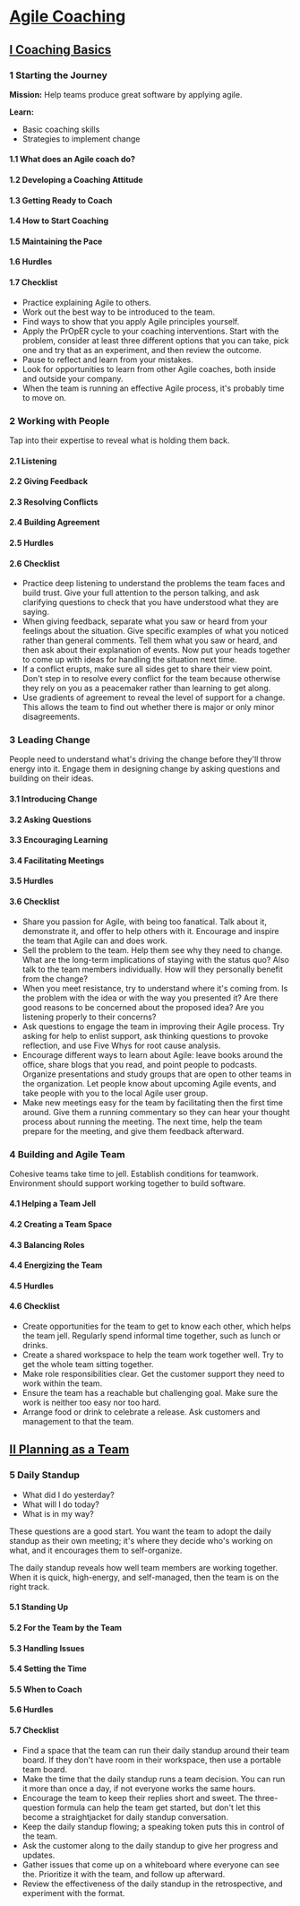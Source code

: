 # [Agile Coaching](http://www.amazon.com/gp/product/1934356433/ref=as_li_qf_sp_asin_tl?ie=UTF8&camp=1789&creative=9325&creativeASIN=1934356433&linkCode=as2&tag=e2t-20)

## [I Coaching Basics](part1.md)

### 1 Starting the Journey

**Mission:** Help teams produce great software by applying agile.

**Learn:**

* Basic coaching skills
* Strategies to implement change

#### 1.1 What does an Agile coach do?

#### 1.2 Developing a Coaching Attitude

#### 1.3 Getting Ready to Coach

#### 1.4 How to Start Coaching

#### 1.5 Maintaining the Pace

#### 1.6 Hurdles

#### 1.7 Checklist

* Practice explaining Agile to others.
* Work out the best way to be introduced to the team.
* Find ways to show that you apply Agile principles yourself.
* Apply the PrOpER cycle to your coaching interventions. Start with the problem, consider at least three different options that you can take, pick one and try that as an experiment, and then review the outcome.
* Pause to reflect and learn from your mistakes.
* Look for opportunities to learn from other Agile coaches, both inside and outside your company.
* When the team is running an effective Agile process, it's probably time to move on.

### 2 Working with People

Tap into their expertise to reveal what is holding them back.

#### 2.1 Listening

#### 2.2 Giving Feedback

#### 2.3 Resolving Conflicts

#### 2.4 Building Agreement

#### 2.5 Hurdles

#### 2.6 Checklist

* Practice deep listening to understand the problems the team faces and build trust. Give your full attention to the person talking, and ask clarifying questions to check that you have understood what they are saying.
* When giving feedback, separate what you saw or heard from your feelings about the situation. Give specific examples of what you noticed rather than general comments. Tell them what you saw or heard, and then ask about their explanation of events. Now put your heads together to come up with ideas for handling the situation next time.
* If a conflict erupts, make sure all sides get to share their view point. Don't step in to resolve every conflict for the team because otherwise they rely on you as a peacemaker rather than learning to get along.
* Use gradients of agreement to reveal the level of support for a change. This allows the team to find out whether there is major or only minor disagreements.

### 3 Leading Change

People need to understand what's driving the change before they'll throw energy into it. Engage them in designing change by asking questions and building on their ideas.

#### 3.1 Introducing Change

#### 3.2 Asking Questions

#### 3.3 Encouraging Learning

#### 3.4 Facilitating Meetings

#### 3.5 Hurdles

#### 3.6 Checklist

* Share you passion for Agile, with being too fanatical. Talk about it, demonstrate it, and offer to help others with it. Encourage and inspire the team that Agile can and does work.
* Sell the problem to the team. Help them see why they need to change. What are the long-term implications of staying with the status quo? Also talk to the team members individually. How will they personally benefit from the change?
* When you meet resistance, try to understand where it's coming from. Is the problem with the idea or with the way you presented it? Are there good reasons to be concerned about the proposed idea? Are you listening properly to their concerns?
* Ask questions to engage the team in improving their Agile process. Try asking for help to enlist support, ask thinking questions to provoke reflection, and use Five Whys for root cause analysis.
* Encourage different ways to learn about Agile: leave books around the office, share blogs that you read, and point people to podcasts. Organize presentations and study groups that are open to other teams in the organization. Let people know about upcoming Agile events, and take people with you to the local Agile user group.
* Make new meetings easy for the team by facilitating then the first time around. Give them a running commentary so they can hear your thought process about running the meeting. The next time, help the team prepare for the meeting, and give them feedback afterward.

### 4 Building and Agile Team

Cohesive teams take time to jell. Establish conditions for teamwork. Environment should support working together to build software.

#### 4.1 Helping a Team Jell

#### 4.2 Creating a Team Space

#### 4.3 Balancing Roles

#### 4.4 Energizing the Team

#### 4.5 Hurdles

#### 4.6 Checklist

* Create opportunities for the team to get to know each other, which helps the team jell. Regularly spend informal time together, such as lunch or drinks.
* Create a shared workspace to help the team work together well. Try to get the whole team sitting together.
* Make role responsibilities clear. Get the customer support they need to work within the team.
* Ensure the team has a reachable but challenging goal. Make sure the work is neither too easy nor too hard.
* Arrange food or drink to celebrate a release. Ask customers and management to that the team.

## [II Planning as a Team](part2.md)

### 5 Daily Standup

* What did I do yesterday?
* What will I do today?
* What is in my way?

These questions are a good start. You want the team to adopt the daily standup as their own meeting; it's where they decide who's working on what, and it encourages them to self-organize.

The daily standup reveals how well team members are working together. When it is quick, high-energy, and self-managed, then the team is on the right track.

#### 5.1 Standing Up

#### 5.2 For the Team by the Team

#### 5.3 Handling Issues

#### 5.4 Setting the Time

#### 5.5 When to Coach

#### 5.6 Hurdles

#### 5.7 Checklist

* Find a space that the team can run their daily standup around their team board. If they don't have room in their workspace, then use a portable team board.
* Make the time that the daily standup runs a team decision. You can run it more than once a day, if not everyone works the same hours.
* Encourage the team to keep their replies short and sweet. The three-question formula can help the team get started, but don't let this become a straightjacket for daily standup conversation.
* Keep the daily standup flowing; a speaking token puts this in control of the team.
* Ask the customer along to the daily standup to give her progress and updates.
* Gather issues that come up on a whiteboard where everyone can see the. Prioritize it with the team, and follow up afterward.
* Review the effectiveness of the daily standup in the retrospective, and experiment with the format.
